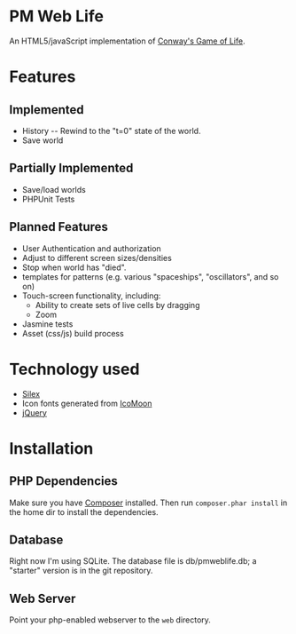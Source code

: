 PM Web Life
=====================

An HTML5/javaScript implementation of [Conway's Game of Life](http://en.wikipedia.org/wiki/Conway%27s_Game_of_Life).

Features
============================

Implemented
---
- History -- Rewind to the "t=0" state of the world.
- Save world

Partially Implemented
---
- Save/load worlds
- PHPUnit Tests

Planned Features
---
- User Authentication and authorization 
- Adjust to different screen sizes/densities
- Stop when world has "died".
- templates for patterns (e.g. various "spaceships", "oscillators", and so on)
- Touch-screen functionality, including:
  - Ability to create sets of live cells by dragging
  - Zoom
- Jasmine tests
- Asset (css/js) build process

Technology used
=================
- [Silex](http://silex.sensiolabs.org/)
- Icon fonts generated from [IcoMoon](http://icomoon.io/)
- [jQuery](http://jquery.com/)

Installation
===========
PHP Dependencies
----
Make sure you have [Composer](http://getcomposer.org/) installed. Then run `composer.phar install` in the home dir to install the dependencies.

Database
---
Right now I'm using SQLite. The database file is db/pmweblife.db; a "starter" version is in the git repository.

Web Server
---
Point your php-enabled webserver to the `web` directory.
